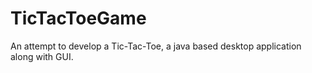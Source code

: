 # TicTacToeGame
An attempt to develop a Tic-Tac-Toe, a java based desktop application along with GUI.
